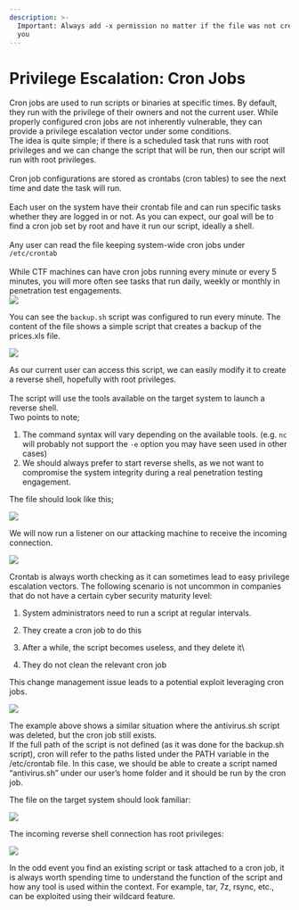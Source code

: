 ```yaml
---
description: >-
  Important: Always add -x permission no matter if the file was not created by
  you
---
```


# Privilege Escalation: Cron Jobs

Cron jobs are used to run scripts or binaries at specific times. By default, they run with the privilege of their owners and not the current user. While properly configured cron jobs are not inherently vulnerable, they can provide a privilege escalation vector under some conditions.\
The idea is quite simple; if there is a scheduled task that runs with root privileges and we can change the script that will be run, then our script will run with root privileges.\
\
Cron job configurations are stored as crontabs (cron tables) to see the next time and date the task will run.\
\
Each user on the system have their crontab file and can run specific tasks whether they are logged in or not. As you can expect, our goal will be to find a cron job set by root and have it run our script, ideally a shell.\
\
Any user can read the file keeping system-wide cron jobs under `/etc/crontab`\
\
While CTF machines can have cron jobs running every minute or every 5 minutes, you will more often see tasks that run daily, weekly or monthly in penetration test engagements.\
![](https://i.imgur.com/fwqPuHN.png)

You can see the `backup.sh` script was configured to run every minute. The content of the file shows a simple script that creates a backup of the prices.xls file.

![](https://i.imgur.com/qlDj93R.png)

As our current user can access this script, we can easily modify it to create a reverse shell, hopefully with root privileges.\
\
The script will use the tools available on the target system to launch a reverse shell.\
Two points to note;

1. The command syntax will vary depending on the available tools. (e.g. `nc` will probably not support the `-e` option you may have seen used in other cases)
2. We should always prefer to start reverse shells, as we not want to compromise the system integrity during a real penetration testing engagement.

The file should look like this;

![](https://i.imgur.com/579yg6H.png)

We will now run a listener on our attacking machine to receive the incoming connection.

![](https://i.imgur.com/xwYXfY1.png)

Crontab is always worth checking as it can sometimes lead to easy privilege escalation vectors. The following scenario is not uncommon in companies that do not have a certain cyber security maturity level:

1. System administrators need to run a script at regular intervals.
2. They create a cron job to do this
3. After a while, the script becomes useless, and they delete it\

4. They do not clean the relevant cron job

This change management issue leads to a potential exploit leveraging cron jobs.

![](https://i.imgur.com/SovymJL.png)

The example above shows a similar situation where the antivirus.sh script was deleted, but the cron job still exists.\
If the full path of the script is not defined (as it was done for the backup.sh script), cron will refer to the paths listed under the PATH variable in the /etc/crontab file. In this case, we should be able to create a script named “antivirus.sh” under our user’s home folder and it should be run by the cron job.

The file on the target system should look familiar:

![](https://i.imgur.com/SHknR87.png)

The incoming reverse shell connection has root privileges:

![](https://i.imgur.com/EBCue17.png)

In the odd event you find an existing script or task attached to a cron job, it is always worth spending time to understand the function of the script and how any tool is used within the context. For example, tar, 7z, rsync, etc., can be exploited using their wildcard feature.

